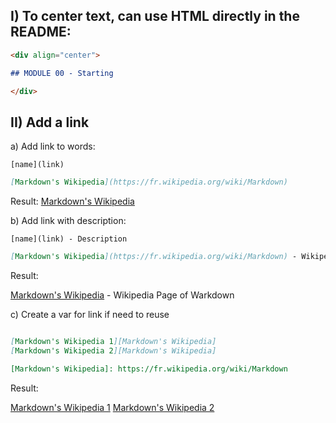 
## I) To center text, can use HTML directly in the README:

```markdown
<div align="center">

## MODULE 00 - Starting

</div>

```

## II) Add a link

a) Add link to words:

`[name](link)`

```markdown
[Markdown's Wikipedia](https://fr.wikipedia.org/wiki/Markdown)
```

Result:
[Markdown's Wikipedia](https://fr.wikipedia.org/wiki/Markdown)

b) Add link with description:

`[name](link) - Description`

```markdown
[Markdown's Wikipedia](https://fr.wikipedia.org/wiki/Markdown) - Wikipedia Page of Warkdown
```

Result:

[Markdown's Wikipedia](https://fr.wikipedia.org/wiki/Markdown) - Wikipedia Page of Warkdown 

c) Create a var for link if need to reuse

[link_name]: link

```markdown

[Markdown's Wikipedia 1][Markdown's Wikipedia]
[Markdown's Wikipedia 2][Markdown's Wikipedia]

[Markdown's Wikipedia]: https://fr.wikipedia.org/wiki/Markdown
```

Result:

[Markdown's Wikipedia 1][Markdown's Wikipedia]
[Markdown's Wikipedia 2][Markdown's Wikipedia]

[Markdown's Wikipedia]: https://fr.wikipedia.org/wiki/Markdown